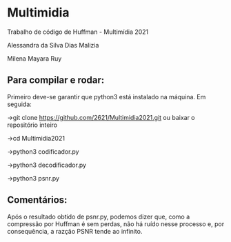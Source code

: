 # Multimidia
Trabalho de código de Huffman - Multimídia 2021

Alessandra da Silva Dias Malizia

Milena Mayara Ruy

## Para compilar e rodar:
Primeiro deve-se garantir que python3 está instalado na máquina. Em seguida:

->git clone https://github.com/2621/Multimidia2021.git  ou baixar o repositório inteiro

->cd Multimidia2021

->python3 codificador.py

->python3 decodificador.py

->python3 psnr.py


## Comentários:
Após o resultado obtido de psnr.py, podemos dizer que, como a compressão por Huffman é sem perdas, não há ruído nesse processo e, por consequência, a razção PSNR tende ao infinito.
